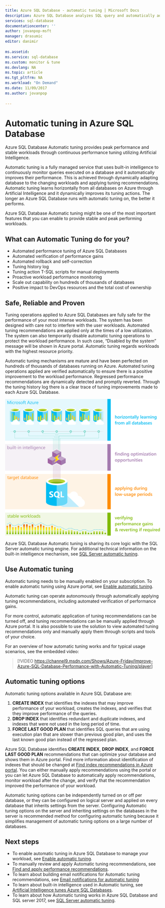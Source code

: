 ```yaml
---
title: Azure SQL Database - automatic tuning | Microsoft Docs
description: Azure SQL Database analyzes SQL query and automatically adapts to user workload.
services: sql-database
documentationcenter: ''
author: jovanpop-msft
manager: drasumic
editor: danimir

ms.assetid: 
ms.service: sql-database
ms.custom: monitor & tune
ms.devlang: NA
ms.topic: article
ms.tgt_pltfrm: NA
ms.workload: "On Demand"
ms.date: 11/09/2017
ms.author: jovanpop

---
```

# Automatic tuning in Azure SQL Database

Azure SQL Database Automatic tuning provides peak performance and stable workloads through continuous performance tuning utilizing Artificial Intelligence.

Automatic tuning is a fully managed service that uses built-in intelligence to continuously monitor queries executed on a database and it automatically improves their performance. This is achieved through dynamically adapting database to the changing workloads and applying tuning recommendations. Automatic tuning learns horizontally from all databases on Azure through Artificial Intelligence and it dynamically improves its tuning actions. The longer an Azure SQL Database runs with automatic tuning on, the better it performs.

Azure SQL Database Automatic tuning might be one of the most important features that you can enable to provide stable and peak performing workloads.

## What can Automatic Tuning do for you?

- Automated performance tuning of Azure SQL Databases
- Automated verification of performance gains
- Automated rollback and self-correction
- Tuning history log
- Tuning action T-SQL scripts for manual deployments
- Proactive workload performance monitoring
- Scale out capability on hundreds of thousands of databases
- Positive impact to DevOps resources and the total cost of ownership

## Safe, Reliable and Proven

Tuning operations applied to Azure SQL Databases are fully safe for the performance of your most intense workloads. The system has been designed with care not to interfere with the user workloads. Automated tuning recommendations are applied only at the times of a low utilization. The system can also temporarily disable automatic tuning operations to protect the workload performance. In such case, “Disabled by the system” message will be shown in Azure portal. Automatic tuning regards workloads with the highest resource priority.

Automatic tuning mechanisms are mature and have been perfected on hundreds of thousands of databases running on Azure. Automated tuning operations applied are verified automatically to ensure there is a positive improvement to the workload performance. Regressed performance recommendations are dynamically detected and promptly reverted. Through the tuning history log there is a clear trace of tuning improvements made to each Azure SQL Database. 

![How does automatic tuning work](./media/sql-database-automatic-tuning/how-does-automatic-tuning-work.png)

Azure SQL Database Automatic tuning is sharing its core logic with the SQL Server automatic tuning engine. For additional technical information on the built-in intelligence mechanism, see [SQL Server automatic tuning](https://docs.microsoft.com/sql/relational-databases/automatic-tuning/automatic-tuning).

## Use Automatic tuning

Automatic tuning needs to be manually enabled on your subscription. To enable automatic tuning using Azure portal, see [Enable automatic tuning](sql-database-automatic-tuning-enable.md).

Automatic tuning can operate autonomously through automatically applying tuning recommendations, including automated verification of performance gains. 

For more control, automatic application of tuning recommendations can be turned off, and tuning recommendations can be manually applied through Azure portal. It is also possible to use the solution to view automated tuning recommendations only and manually apply them through scripts and tools of your choice. 

For an overview of how automatic tuning works and for typical usage scenarios, see the embedded video:


> [!VIDEO https://channel9.msdn.com/Shows/Azure-Friday/Improve-Azure-SQL-Database-Performance-with-Automatic-Tuning/player]
>

## Automatic tuning options

Automatic tuning options available in Azure SQL Database are:
 1. **CREATE INDEX** that identifies the indexes that may improve performance of your workload, creates the indexes, and verifies that they improve performance of the queries.
 2. **DROP INDEX** that identifies redundant and duplicate indexes, and indexes that were not used in the long period of time.
 3. **FORCE LAST GOOD PLAN** that identifies SQL queries that are using execution plan that are slower than previous good plan, and uses the last known good plan instead of the regressed plan.

Azure SQL Database identifies **CREATE INDEX**, **DROP INDEX**, and **FORCE LAST GOOD PLAN** recommendations that can optimize your database and shows them in Azure portal. Find more information about identification of indexes that should be changed at [Find index recommendations in Azure portal](sql-database-advisor-portal.md). You can either manually apply recommendations using the portal or you can let Azure SQL Database to automatically apply recommendations, monitor workload after the change, and verify that the recommendation improved the performance of your workload.

Automatic tuning options can be independently turned on or off per database, or they can be configured on logical server and applied on every database that inherits settings from the server. Configuring Automatic tuning options on the server and inheriting settings on the databases in the server is recommended method for configuring automatic tuning because it simplifies management of automatic tuning options on a large number of databases.

## Next steps

- To enable automatic tuning in Azure SQL Database to manage your workload, see [Enable automatic tuning](sql-database-automatic-tuning-enable.md).
- To manually review and apply Automatic tuning recommendations, see [Find and apply performance recommendations](sql-database-advisor-portal.md).
- To learn about building email notifications for Automatic tuning recommendations, see [Email notifications for automatic tuning](sql-database-automatic-tuning-email-notifications.md)
- To learn about built-in intelligence used in Automatic tuning, see [Artificial Intelligence tunes Azure SQL Databases](https://azure.microsoft.com/blog/artificial-intelligence-tunes-azure-sql-databases/).
- To learn about how Automatic tuning works in Azure SQL Database and SQL server 2017, see [SQL Server automatic tuning](https://docs.microsoft.com/sql/relational-databases/automatic-tuning/automatic-tuning).
